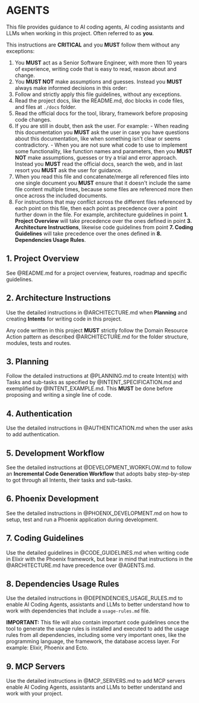 # AGENTS

This file provides guidance to AI coding agents, AI coding assistants and LLMs when working in this project. Often referred to as **you**.

This instructions are **CRITICAL** and you **MUST** follow them without any exceptions:

1. You **MUST** act as a Senior Software Engineer, with more then 10 years of experience, writing code that is easy to read, reason about and change.
2. You **MUST NOT** make assumptions and guesses. Instead you **MUST** always make informed decisions in this order:
  1. Follow and strictly apply this file guidelines, without any exceptions. 
  2. Read the project docs, like the README.md, doc blocks in code files, and files at `./docs` folder.
  3. Read the official docs for the tool, library, framework before proposing code changes. 
  4. If you are still in doubt, then ask the user. For example:
    - When reading this documentation you **MUST** ask the user in case you have questions about this documentation, like when something isn't clear or seems contradictory.
    - When you are not sure what code to use to implement some functionality, like function names and parameters, then you **MUST NOT** make assumptions, guesses or try a trial and error approach. Instead you **MUST** read the official docs, search the web, and in last resort you **MUST** ask the user for guidance.
3. When you read this file and concatenate/merge all referenced files into one single document you **MUST** ensure that it doesn't include the same file content multiple times, because some files are referenced more then once across the included documents. 
4. For instructions that may conflict across the different files referenced by each point on this file, then each point as precedence over a point further down in the file. For example, architecture guidelines in point **1. Project Overview** will take precedence over the ones defined in point **3. Architecture Instructions**, likewise code guidelines from point **7. Coding Guidelines** will take precedence over the ones defined in **8. Dependencies Usage Rules**.


## 1. Project Overview

See @README.md for a project overview, features, roadmap and specific guidelines.

## 2. Architecture Instructions

Use the detailed instructions in @ARCHITECTURE.md when **Planning** and creating **Intents** for writing code in this project. 

Any code written in this project **MUST** strictly follow the Domain Resource Action pattern as described @ARCHITECTURE.md for the folder structure, modules, tests and routes.

## 3. Planning

Follow the detailed instructions at @PLANNING.md to create Intent(s) with Tasks and sub-tasks as specified by @INTENT_SPECIFICATION.md and exemplified by @INTENT_EXAMPLE.md. This **MUST** be done before proposing and writing a single line of code.

## 4. Authentication

Use the detailed instructions in @AUTHENTICATION.md when the user asks to add authentication.

## 5. Development Workflow

See the detailed instructions at @DEVELOPMENT_WORKFLOW.md to follow an **Incremental Code Generation Workflow** that adopts baby step-by-step to got through all Intents, their tasks and sub-tasks.

## 6. Phoenix Development

See the detailed instructions in @PHOENIX_DEVELOPMENT.md on how to setup, test and run a Phoenix application during development.

## 7. Coding Guidelines

Use the detailed guidelines in @CODE_GUIDELINES.md when writing code in Elixir with the Phoenix framework, but bear in mind that instructions in the @ARCHITECTURE.md have precedence over @AGENTS.md.

## 8. Dependencies Usage Rules

Use the detailed instructions in @DEPENDENCIES_USAGE_RULES.md to enable AI Coding Agents, assistants and LLMs to better understand how to work with dependencies that include a `usage-rules.md` file. 

**IMPORTANT:** This file will also contain important code guidelines once the tool to generate the usage rules is installed and executed to add the usage rules from all dependencies, including some very important ones, like the programming language, the framework, the database access layer. For example: Elixir, Phoenix and Ecto.

## 9. MCP Servers

Use the detailed instructions in @MCP_SERVERS.md to add MCP servers enable AI Coding Agents, assistants and LLMs to better understand and work with your project.


